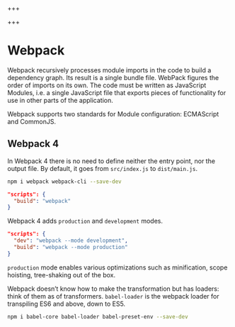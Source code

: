 
+++

+++
# Webpack

Webpack recursively processes module imports in the code to build a dependency graph. Its result is a single bundle file. WebPack figures the order of imports on its own. The code must be written as JavaScript Modules, i.e.  a single JavaScript file that exports pieces of functionality for use in other parts of the application.

Webpack supports two standards for Module configuration: ECMAScript and CommonJS.

## Webpack 4

In Webpack 4 there is no need to define neither the entry point, nor the output file. By default, it goes from `src/index.js` to `dist/main.js`.

```bash
npm i webpack webpack-cli --save-dev
```

```json
"scripts": {
  "build": "webpack"
}
```

Webpack 4 adds `production` and `development` modes.

```json
"scripts": {
  "dev": "webpack --mode development",
  "build": "webpack --mode production"
}
```

`production` mode enables various optimizations such as minification, scope hoisting, tree-shaking out of the box.

Webpack doesn’t know how to make the transformation but has loaders: think of them as of transformers. `babel-loader` is the webpack loader for transpiling ES6 and above, down to ES5.

```bash
npm i babel-core babel-loader babel-preset-env --save-dev
```

